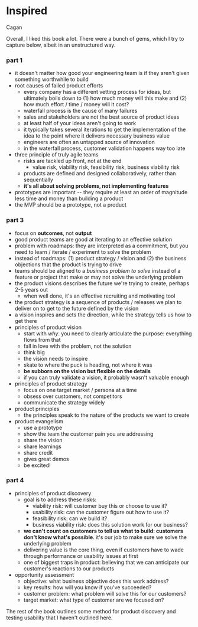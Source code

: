 # Inspired

Cagan

Overall, I liked this book a lot. There were a bunch of gems, which I try to capture below, albeit in an unstructured way.

### part 1

- it doesn't matter how good your engineering team is if they aren't given something worthwhile to build
- root causes of failed product efforts
  - every company has a different vetting process for ideas, but ultimately boils down to (1) how much money will this make and (2) how much effort / time / money will it cost?
  - waterfall process is the cause of many failures
  - sales and stakeholders are not the best source of product ideas
  - at least half of your ideas aren't going to work
  - it typically takes several iterations to get the implementation of the idea to the point where it delivers necessary business value
  - engineers are often an untapped source of innovation
  - in the waterfall process, customer validation happens way too late
- three principle of truly agile teams
  - risks are tackled up front, not at the end
    - value risk, viability risk, feasibility risk, business viability risk
  - products are defined and designed collaboratively, rather than sequentially
  - **it's all about solving problems, not implementing features**
- prototypes are important -- they require at least an order of magnitude less time and money than building a product
- the MVP should be a prototype, not a product

### part 3

- focus on **outcomes**, not **output**
- good product teams are good at iterating to an effective solution
- problem with roadmaps: they are interpreted as a commitment, but you need to learn / iterate / experiment to solve the problem
- instead of roadmaps: (1) product strategy / vision and (2) the business objections that the product is trying to drive
- teams should be aligned to a _business problem to solve_ instead of a feature or project that make or may not solve the underlying problem
- the product visions describes the future we're trying to create, perhaps 2-5 years out 
  - when well done, it's an effective recruiting and motivating tool
- the product strategy is a sequence of products / releases we plan to deliver on to get to the future defined by the vision 
- a vision inspires and sets the direction, while the strategy tells us how to get there
- principles of product vision
  - start with _why_. you need to clearly articulate the purpose: everything flows from that
  - fall in love with the problem, not the solution
  - think big
  - the vision needs to inspire
  - skate to where the puck is heading, not where it was
  - **be subborn on the vision but flexible on the details**
  - if you can truly validate a vision, it probably wasn't valuable enough
- principles of product strategy
  - focus on one target market / persona at a time
  - obsess over customers, not competitors
  - communicate the strategy widely
- product principles
  - the principles speak to the nature of the products we want to create
- product evangelism
  - use a prototype
  - show the team the customer pain you are addressing
  - share the vision
  - share learnings
  - share credit
  - gives great demos
  - be excited!


### part 4

- principles of product discovery
  - goal is to address these risks:
    - viability risk: will customer buy this or choose to use it?
    - usability risk: can the customer figure out how to use it?
    - feasibility risk: can we build it?
    - business viability risk: does this solution work for our business?
  - **we can't count on customers to tell us what to build: customers don't know what's possible**. it's our job to make sure we solve the underlying problem
  - delivering value is the core thing, even if customers have to wade through performance or usability issues at first
  - one of biggest traps in product: believing that we can anticipate our customer's reactions to our products
- opportunity assessment 
  - objective: what business objective does this work address?
  - key results: how will you know if you've succeeded?
  - customer problem: what problem will solve this for our customers?
  - target market: what type of customer are we focused on?


The rest of the book outlines some method for product discovery and testing usability that I haven't outlined here.